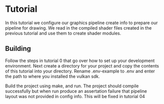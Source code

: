 # Tutorial

In this tutorial we configure our graphics pipeline create info to prepare our pipeline for drawing. We read in the compiled shader files created in the previous tutorial and use them to create shader modules.

## Building

Follow the steps in tutorial 0 that go over how to set up your development environment. Next create a directory for your project and copy the contents of this tutorial into your directory. Rename .env-example to .env and enter the path to where you installed the vulkan sdk.

Build the project using make, and run. The project should compile successfully but when run produce an assertation failure that pipeline layout was not provided in config info. This will be fixed in tutorial 04
